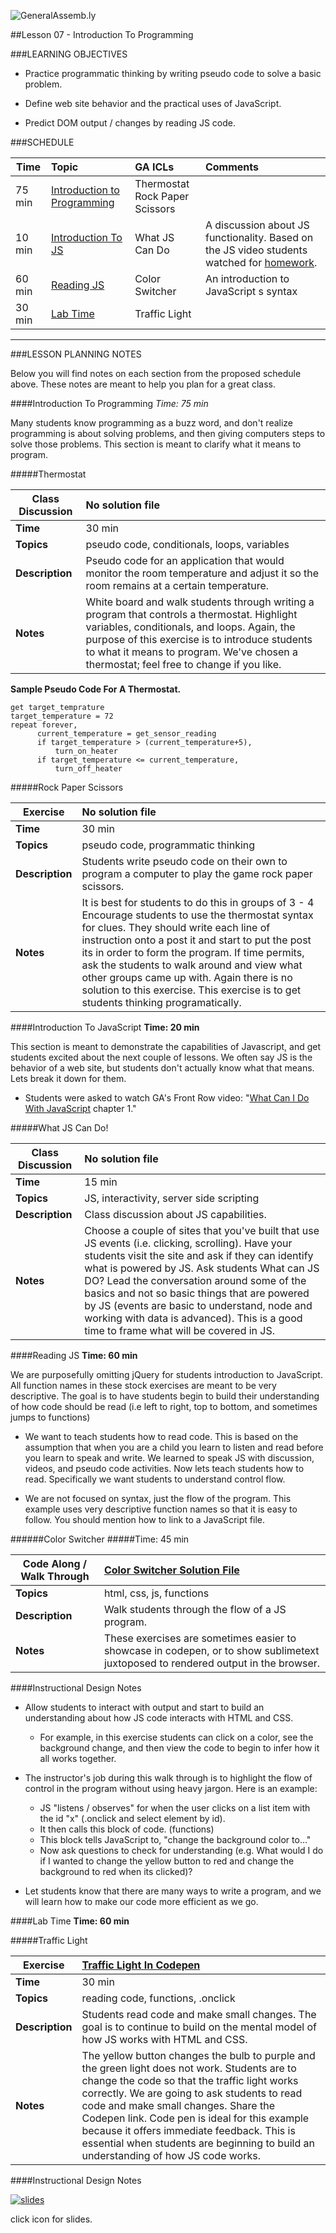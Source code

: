 ![GeneralAssemb.ly](../../../img/icons/instr_agenda.png)


##Lesson 07 - Introduction To Programming


###LEARNING OBJECTIVES


*	Practice programmatic thinking by writing pseudo code to solve a basic problem.

*	Define web site behavior and the practical uses of JavaScript.

*	Predict DOM output / changes by reading JS code.


###SCHEDULE


| Time        | Topic| GA ICLs| Comments |
| ------------- |:-------------|:-------------------|:----------------|
| 75 min | [Introduction to Programming](https://github.com/generalassembly-studio/FEWD_2.0.0/blob/FEWD_2.0.1/Week_04_Intro_Programming/07_intro_programming/README.md#introduction-to-programming)| Thermostat <br> Rock Paper Scissors |  |
| 10 min | [Introduction To JS](https://github.com/generalassembly-studio/FEWD_2.0.0/blob/FEWD_2.0.1/Week_04_Intro_Programming/07_intro_programming/README.md#introduction-to-javascript) | What JS Can Do | A discussion about JS functionality. Based on the JS video students watched for [homework](https://generalassemb.ly/online/videos/what-can-you-do-with-javascript/cinema?chapter=3).|
| 60 min | [Reading JS](https://github.com/generalassembly-studio/FEWD_2.0.0/blob/FEWD_2.0.1/Week_04_Intro_Programming/07_intro_programming/README.md#reading-js) | Color Switcher <br> | An introduction to JavaScript s syntax |
| 30 min | [Lab Time](https://github.com/generalassembly-studio/FEWD_2.0.0/blob/FEWD_2.0.1/Week_04_Intro_Programming/07_intro_programming/README.md#traffic-light) | Traffic Light |  |

---

###LESSON PLANNING NOTES

Below you will find notes on each section from the proposed schedule above. These notes are  meant to help you plan for a great class.

####Introduction To Programming 
_Time: 75 min_

Many students know programming as a buzz word, and don't realize programming is about solving problems, and then giving  computers steps to solve those problems. This section is meant to clarify what it means to program.

 
#####Thermostat

| Class Discussion | No solution file |
| ------------- |:-------------|
| __Time__ | 30 min | 
| __Topics__ | pseudo code, conditionals, loops, variables | 
| __Description__| Pseudo code for an application that would monitor the room temperature and adjust it so the room remains at a certain temperature. |    
| __Notes__| White board and walk students through writing a program that controls a thermostat. Highlight variables, conditionals, and loops. Again, the purpose of this exercise is to introduce students to what it means to program. We've chosen a thermostat; feel free to change if you like. | 

__Sample Pseudo Code For A Thermostat.__

```
get target_temprature
target_temperature = 72
repeat forever,
      current_temperature = get_sensor_reading
      if target_temperature > (current_temperature+5),
          turn_on_heater
      if target_temperature <= current_temperature,
          turn_off_heater
```


#####Rock Paper Scissors

|Exercise | No solution file|
| ------------- |:-------------|
| __Time__ | 30 min | 
| __Topics__ | pseudo code, programmatic thinking | 
| __Description__| Students write pseudo code on their own to program a computer to play the game rock paper scissors. |    
| __Notes__| It is best for students to do this in groups of 3 - 4 Encourage students to use the thermostat syntax for clues. They should write each line of instruction onto a post it and start to put the post its in order to form the program. If time permits, ask the students to walk around and view what other groups came up with. Again there is no solution to this exercise. This exercise is to get students thinking programatically.| 


####Introduction To JavaScript 
__Time: 20 min__

This section is meant to demonstrate the capabilities of Javascript, and get students excited about the next couple of lessons. We often say JS is the behavior of a web site, but students don't actually know what that means. Lets break it down for them.

*	Students were asked to watch GA's Front Row video: "[What Can I Do With JavaScript](https://generalassemb.ly/online/videos/what-can-you-do-with-javascript/cinema?chapter=3) chapter 1." 

#####What JS Can Do!

| Class Discussion | No solution file |
| ------------- |:-------------|
| __Time__ | 15 min|
| __Topics__ | JS, interactivity, server side scripting |
| __Description__| Class discussion about JS capabilities.|
| __Notes__| Choose a couple of sites that you've built that use JS events (i.e. clicking, scrolling). Have your students visit the site and ask if they can identify what is powered by JS. Ask students What can JS DO? Lead the conversation around some of the basics and not so basic things that are powered by JS (events are basic to understand, node and working with data is advanced). This is a good time to frame what will be covered in JS.| 



####Reading JS
__Time: 60 min__

We are purposefully omitting jQuery for students introduction to JavaScript. All function names in these stock exercises are meant to be very descriptive. The goal is to have students begin to build their understanding of how code should be read (i.e left to right, top to bottom, and sometimes jumps to functions)

*	We want to teach students how to read code. This is based on the assumption that when you are a child you learn to listen and read before you learn to speak and write. We learned to speak JS with discussion, videos, and pseudo code activities. Now lets teach students how to read. Specifically we want students to understand control flow. 

*	We are not focused on syntax, just the flow of the program. This example uses very descriptive function names so that it is easy to follow. You should mention how to link to a JavaScript file. 



######Color Switcher
#####Time: 45 min

|Code Along / Walk Through |[Color Switcher Solution File](solutions/color_scheme_switcher)|
| ------------- |:-------------|
| __Topics__ | html, css, js, functions |
| __Description__| Walk students through the flow of a JS program. |
| __Notes__| These exercises are sometimes easier to showcase in codepen, or to show sublimetext juxtoposed to rendered output in the browser. | 

####Instructional Design Notes

*	Allow students to interact with output and start to build an understanding about how JS code interacts with HTML and CSS. 
	*	For example, in this exercise students can click on a color, see the background change, and then view the code to begin to infer how it all works together. 

*	The instructor's job during this walk through is to highlight the flow of control in the program without using heavy jargon. Here is an example:
	*	JS  "listens / observes" for when the user clicks on a list item with the id "x" (.onclick and select element by id).
	*	It then calls this block of code. (functions)
	*	This block tells JavaScript to, "change the background color to..."
	*	Now ask questions to check for understanding (e.g. What would I do if I wanted to change the yellow button to red and change the background to red when its clicked)? 
	
*	Let students know that there are many ways to write a program, and we will learn how to make our code more efficient as we go.

####Lab Time
__Time: 60 min__

#####Traffic Light

| Exercise |[Traffic Light In Codepen](http://codepen.io/nevan/pen/shtLA) |
| ------------- |:-------------|
| __Time__ | 30 min | 
| __Topics__ | reading code, functions, .onclick| 
| __Description__| Students read code and make small changes. The goal is to continue to build on the mental model of how JS works with HTML and CSS.|    
| __Notes__| The yellow button changes the bulb to purple and the green light does not work. Students are to change the code so that the traffic light works correctly. We are going to ask students to read code and make small changes. Share the Codepen link. Code pen is ideal for this example because it offers immediate feedback. This is essential when students are beginning to build an understanding of how JS code works.| 


####Instructional Design Notes 

[![slides](../../../img/icons/slides.png)](slides.md)

click icon for slides.
